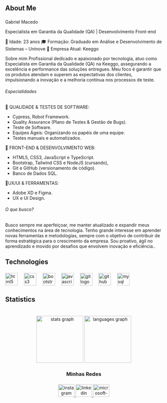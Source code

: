 <h2 align="left">About Me</h2>

###

<p align="left">Gabriel Macedo

Especialista em Garantia da Qualidade (QA) | Desenvolvimento Front-end

📍 Idade: 23 anos
🎓 Formação: Graduado em Análise e Desenvolvimento de Sistemas – Uninove
💼 Empresa Atual: Keeggo

Sobre mim
Profissional dedicado e apaixonado por tecnologia, atuo como Especialista em Garantia da Qualidade (QA) na Keeggo, assegurando a excelência e performance das soluções entregues. Meu foco é garantir que os produtos atendam e superem as expectativas dos clientes, impulsionando a inovação e a melhoria contínua nos processos de teste.

<h6>Especialidades</h6>

🔹 QUALIDADE & TESTES DE SOFTWARE:
- Cypress, Robot Framework.
- Quality Assurance (Plano de Testes & Gestão de Bugs).
- Teste de Software.
- Equipes Ágeis: Organizando os papéis de uma equipe.
- Testes manuais e automatizados.

🔹 FRONT-END & DESENVOLVIMENTO WEB: 
- HTML5, CSS3, JavaScript e TypeScript.
- Bootstrap, Tailwind CSS e NodeJS (cursando),
- Git e GitHub (versionamento de código).
- Banco de Dados SQL.

🔹UX/UI & FERRAMENTAS:
- Adobe XD e Figma.
- UX e UI Design.

<h6>O que busco?</h6>

Busco sempre me aperfeiçoar, me manter atualizado e expandir meus conhecimentos na área de tecnologia. Tenho grande interesse em aprender novas ferramentas e metodologias, sempre com o objetivo de contribuir de forma estratégica para o crescimento da empresa. Sou proativo, ágil no aprendizado e movido por desafios que envolvem inovação e eficiência..</p>

###

<h2 align="left">Technologies</h2>

###

<div align="left">
  <img src="https://cdn.jsdelivr.net/gh/devicons/devicon/icons/html5/html5-original.svg" height="40" alt="html5 logo"  />
  <img width="12" />
  <img src="https://cdn.jsdelivr.net/gh/devicons/devicon/icons/css3/css3-original.svg" height="40" alt="css3 logo"  />
  <img width="12" />
  <img src="https://cdn.jsdelivr.net/gh/devicons/devicon/icons/bootstrap/bootstrap-original.svg" height="40" alt="bootstrap logo"  />
  <img width="12" />
  <img src="https://cdn.jsdelivr.net/gh/devicons/devicon/icons/javascript/javascript-original.svg" height="40" alt="javascript logo"  />
  <img width="12" />
  <img src="https://cdn.jsdelivr.net/gh/devicons/devicon/icons/git/git-original.svg" height="40" alt="git logo"  />
  <img width="12" />
  <img src="https://cdn.jsdelivr.net/gh/devicons/devicon/icons/github/github-original.svg" height="40" alt="github logo"  />
  <img width="12" />
  <img src="https://cdn.jsdelivr.net/gh/devicons/devicon/icons/mysql/mysql-original.svg" height="40" alt="mysql logo"  />
</div>

###

<h2 align="left">Statistics</h2>

###

<br clear="both">

<div align="center">
  <img src="https://github-readme-stats.vercel.app/api?username=gabrielmacedosantos&hide_title=false&hide_rank=false&show_icons=true&include_all_commits=true&count_private=true&disable_animations=true&theme=city_lights&locale=pt-br&hide_border=true&order=1" height="150" alt="stats graph"  />
  <img src="https://github-readme-stats.vercel.app/api/top-langs?username=gabrielmacedosantos&locale=pt-br&hide_title=false&layout=compact&card_width=320&langs_count=5&theme=city_lights&hide_border=true&order=2" height="150" alt="languages graph"  />
</div>

###

<h3 align="center">Minhas Redes</h3>

###

<div align="center">
  <a href="https://www.instagram.com/macedogbl_?igsh=NzRwOTlrYWJmdnlp" target="_blank">
    <img src="https://raw.githubusercontent.com/maurodesouza/profile-readme-generator/master/src/assets/icons/social/instagram/default.svg" width="52" height="40" alt="instagram logo"  />
  </a>
  <a href="https://www.linkedin.com/in/gabriel-macedo-a02751317/" target="_blank">
    <img src="https://raw.githubusercontent.com/maurodesouza/profile-readme-generator/master/src/assets/icons/social/linkedin/default.svg" width="52" height="40" alt="linkedin logo"  />
  </a>
  <a href="https://outlook.live.com/mail/0/sentitems" target="_blank">
    <img src="https://raw.githubusercontent.com/maurodesouza/profile-readme-generator/master/src/assets/icons/social/microsoft-outlook/default.svg" width="52" height="40" alt="microsoft-outlook logo"  />
  </a>
</div>

###
